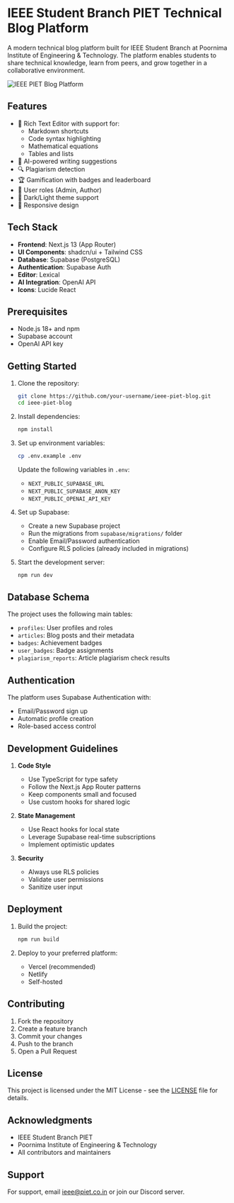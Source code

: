# IEEE Student Branch PIET Technical Blog Platform

A modern technical blog platform built for IEEE Student Branch at Poornima Institute of Engineering & Technology. The platform enables students to share technical knowledge, learn from peers, and grow together in a collaborative environment.

![IEEE PIET Blog Platform](https://images.unsplash.com/photo-1517694712202-14dd9538aa97?auto=format&fit=crop&q=80&w=1200&h=400)

## Features

- 📝 Rich Text Editor with support for:
  - Markdown shortcuts
  - Code syntax highlighting
  - Mathematical equations
  - Tables and lists
- 🤖 AI-powered writing suggestions
- 🔍 Plagiarism detection
- 🏆 Gamification with badges and leaderboard
- 👥 User roles (Admin, Author)
- 🎨 Dark/Light theme support
- 📱 Responsive design

## Tech Stack

- **Frontend**: Next.js 13 (App Router)
- **UI Components**: shadcn/ui + Tailwind CSS
- **Database**: Supabase (PostgreSQL)
- **Authentication**: Supabase Auth
- **Editor**: Lexical
- **AI Integration**: OpenAI API
- **Icons**: Lucide React

## Prerequisites

- Node.js 18+ and npm
- Supabase account
- OpenAI API key

## Getting Started

1. Clone the repository:
   ```bash
   git clone https://github.com/your-username/ieee-piet-blog.git
   cd ieee-piet-blog
   ```

2. Install dependencies:
   ```bash
   npm install
   ```

3. Set up environment variables:
   ```bash
   cp .env.example .env
   ```
   Update the following variables in `.env`:
   - `NEXT_PUBLIC_SUPABASE_URL`
   - `NEXT_PUBLIC_SUPABASE_ANON_KEY`
   - `NEXT_PUBLIC_OPENAI_API_KEY`

4. Set up Supabase:
   - Create a new Supabase project
   - Run the migrations from `supabase/migrations/` folder
   - Enable Email/Password authentication
   - Configure RLS policies (already included in migrations)

5. Start the development server:
   ```bash
   npm run dev
   ```

## Database Schema

The project uses the following main tables:

- `profiles`: User profiles and roles
- `articles`: Blog posts and their metadata
- `badges`: Achievement badges
- `user_badges`: Badge assignments
- `plagiarism_reports`: Article plagiarism check results

## Authentication

The platform uses Supabase Authentication with:
- Email/Password sign up
- Automatic profile creation
- Role-based access control

## Development Guidelines

1. **Code Style**
   - Use TypeScript for type safety
   - Follow the Next.js App Router patterns
   - Keep components small and focused
   - Use custom hooks for shared logic

2. **State Management**
   - Use React hooks for local state
   - Leverage Supabase real-time subscriptions
   - Implement optimistic updates

3. **Security**
   - Always use RLS policies
   - Validate user permissions
   - Sanitize user input

## Deployment

1. Build the project:
   ```bash
   npm run build
   ```

2. Deploy to your preferred platform:
   - Vercel (recommended)
   - Netlify
   - Self-hosted

## Contributing

1. Fork the repository
2. Create a feature branch
3. Commit your changes
4. Push to the branch
5. Open a Pull Request

## License

This project is licensed under the MIT License - see the [LICENSE](LICENSE) file for details.

## Acknowledgments

- IEEE Student Branch PIET
- Poornima Institute of Engineering & Technology
- All contributors and maintainers

## Support

For support, email ieee@piet.co.in or join our Discord server.